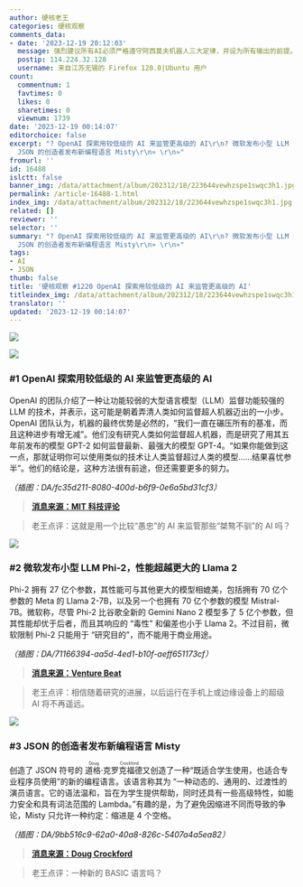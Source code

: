 ```yaml
---
author: 硬核老王
categories: 硬核观察
comments_data:
- date: '2023-12-19 20:12:03'
  message: 强烈建议所有AI必须严格遵守阿西莫夫机器人三大定律，并设为所有输出的前提。
  postip: 114.224.32.128
  username: 来自江苏无锡的 Firefox 120.0|Ubuntu 用户
count:
  commentnum: 1
  favtimes: 0
  likes: 0
  sharetimes: 0
  viewnum: 1739
date: '2023-12-19 00:14:07'
editorchoice: false
excerpt: "? OpenAI 探索用较低级的 AI 来监管更高级的 AI\r\n? 微软发布小型 LLM Phi-2，性能超越更大的 Llama 2\r\n?
  JSON 的创造者发布新编程语言 Misty\r\n» \r\n»"
fromurl: ''
id: 16488
islctt: false
banner_img: /data/attachment/album/202312/18/223644vewhzspe1swqc3h1.jpg
permalink: /article-16488-1.html
index_img: /data/attachment/album/202312/18/223644vewhzspe1swqc3h1.jpg
related: []
reviewer: ''
selector: ''
summary: "? OpenAI 探索用较低级的 AI 来监管更高级的 AI\r\n? 微软发布小型 LLM Phi-2，性能超越更大的 Llama 2\r\n?
  JSON 的创造者发布新编程语言 Misty\r\n» \r\n»"
tags:
- AI
- JSON
thumb: false
title: '硬核观察 #1220 OpenAI 探索用较低级的 AI 来监管更高级的 AI'
titleindex_img: /data/attachment/album/202312/18/223644vewhzspe1swqc3h1.jpg
translator: ''
updated: '2023-12-19 00:14:07'
---
```


![](/data/attachment/album/202312/18/223644vewhzspe1swqc3h1.jpg)


![](/data/attachment/album/202312/18/223746go1q2qmo1odogiia.png)


### #1 OpenAI 探索用较低级的 AI 来监管更高级的 AI


OpenAI 的团队介绍了一种让功能较弱的大型语言模型（LLM）监督功能较强的 LLM 的技术，并表示，这可能是朝着弄清人类如何监督超人机器迈出的一小步。OpenAI 团队认为，机器的最终优势是必然的，“我们一直在碾压所有的基准，而且这种进步有增无减”。他们没有研究人类如何监督超人机器，而是研究了用其五年前发布的模型 GPT-2 如何监督最新、最强大的模型 GPT-4。“如果你能做到这一点，那就证明你可以使用类似的技术让人类监督超过人类的模型……结果喜忧参半”。他们的结论是，这种方法很有前途，但还需要更多的努力。


*（插图：DA/fc35d211-8080-400d-b6f9-0e6a5bd31cf3）*



> 
> **[消息来源：MIT 科技评论](https://www.technologyreview.com/2023/12/14/1085344/openai-super-alignment-rogue-agi-gpt-4/)**
> 
> 
> 



> 
> 老王点评：这就是用一个比较“愚忠”的 AI 来监管那些“桀骜不驯”的 AI 吗？
> 
> 
> 


![](/data/attachment/album/202312/18/223803ulmheubususluwwb.png)


### #2 微软发布小型 LLM Phi-2，性能超越更大的 Llama 2


Phi-2 拥有 27 亿个参数，其性能可与其他更大的模型相媲美，包括拥有 70 亿个参数的 Meta 的 Llama 2-7B，以及另一个也拥有 70 亿个参数的模型 Mistral-7B。微软称，尽管 Phi-2 比谷歌全新的 Gemini Nano 2 模型多了 5 亿个参数，但其性能却优于后者，而且其响应的 “毒性” 和偏差也小于 Llama 2。不过目前，微软限制 Phi-2 只能用于 “研究目的”，而不能用于商业用途。


*（插图：DA/71166394-aa5d-4ed1-b10f-aeff651173cf）*



> 
> **[消息来源：Venture Beat](https://venturebeat.com/ai/microsoft-releases-phi-2-a-small-language-model-ai-that-outperforms-llama-2-mistral-7b/)**
> 
> 
> 



> 
> 老王点评：相信随着研究的进展，以后运行在手机上或边缘设备上的超级 AI 将不再遥远。
> 
> 
> 


![](/data/attachment/album/202312/18/223823gkkzm3l3jalmjem6.png)


### #3 JSON 的创造者发布新编程语言 Misty


创造了 JSON 符号的 <ruby> 道格·克罗克福德 <rt>  Doug Crockford </rt></ruby> 又创造了一种“既适合学生使用，也适合专业程序员使用”的新的编程语言。该语言称其为 “一种动态的、通用的、过渡性的演员语言。它的语法温和，旨在为学生提供帮助，同时还具有一些高级特性，如能力安全和具有词法范围的 Lambda。”有趣的是，为了避免因缩进不同而导致的争论，Misty 只允许一种约定：缩进是 4 个空格。


*（插图：DA/9bb516c9-62a0-40a8-826c-5407a4a5ea82）*



> 
> **[消息来源：Doug Crockford](https://www.crockford.com/misty/introduction.html)**
> 
> 
> 



> 
> 老王点评：一种新的 BASIC 语言吗？
> 
> 
>